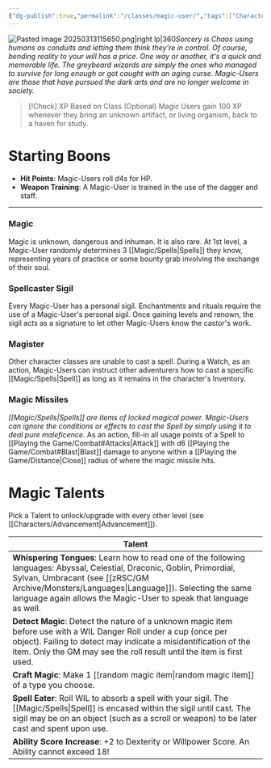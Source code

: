 ```yaml
---
{"dg-publish":true,"permalink":"/classes/magic-user/","tags":["Characters"],"created":"2025-01-02T11:24:07.327-05:00","updated":"2025-03-15T10:20:20.430-04:00"}
---
```


![Pasted image 20250313115650.png|right lp|360](/img/user/zRSC/images/Pasted%20image%2020250313115650.png)*Sorcery is Chaos using humans as conduits and letting them think they’re in control. Of course, bending reality to your will has a price. One way or another, it's a quick and memorable life. The greybeard wizards are simply the ones who managed to survive for long enough or got caught with an aging curse. Magic-Users are those that have pursued the dark arts and are no longer welcome in society.*

>[!Check] XP Based on Class (Optional)
>Magic Users gain 100 XP whenever they bring an unknown artifact, or living organism, back to a haven for study.

# Starting Boons
- **Hit Points**: Magic-Users roll $d4$s for HP. 
- **Weapon Training**: A Magic-User is trained in the use of the dagger and staff.
---
### Magic
Magic is unknown, dangerous and inhuman. It is also rare. At 1st level, a Magic-User randomly determines 3 [[Magic/Spells\|Spells]] they know, representing years of practice or some bounty grab involving the exchange of their soul.
### Spellcaster Sigil
Every Magic-User has a personal sigil. Enchantments and rituals require the use of a Magic-User's personal sigil. Once gaining levels and renown, the sigil acts as a signature to let other Magic-Users know the castor's work. 
### Magister
Other character classes are unable to cast a spell. During a Watch, as an action, Magic-Users can instruct other adventurers how to cast a specific [[Magic/Spells\|Spell]] as long as it remains in the character's Inventory. 
### Magic Missiles
*[[Magic/Spells\|Spells]] are items of locked magical power. Magic-Users can ignore the conditions or effects to cast the Spell by simply using it to deal pure maleficence.* 
As an action, fill-in all usage points of a Spell to [[Playing the Game/Combat#Attacks\|Attack]] with d6 [[Playing the Game/Combat#Blast\|Blast]] damage to anyone within a [[Playing the Game/Distance\|Close]] radius of where the magic missile hits. 

# Magic Talents 
Pick a Talent to unlock/upgrade with every other level (see [[Characters/Advancement\|Advancement]]).

| Talent                                                                                                                                                                                                                                                               |
| -------------------------------------------------------------------------------------------------------------------------------------------------------------------------------------------------------------------------------------------------------------------- |
| **Whispering Tongues**: Learn how to read one of the following languages: Abyssal, Celestial, Draconic, Goblin, Primordial, Sylvan, Umbracant (see [[zRSC/GM Archive/Monsters/Languages\|Language]]). Selecting the same language again allows the Magic-User to speak that language as well. |
| **Detect Magic**: Detect the nature of a unknown magic item before use with a WIL Danger Roll   under a cup (once per object). Failing to detect may indicate a misidentification of the item. Only the GM may see the roll result until the item is first used.     |
| **Craft Magic**: Make 1 [[random magic item\|random magic item]] of a type you choose.                                                                                                                                                                                                  |
| **Spell Eater**: Roll WIL to absorb a spell with your sigil. The [[Magic/Spells\|Spell]] is encased within the sigil until cast. The sigil may be on an object (such as a scroll or weapon) to be later cast and spent upon use.                                           |
| **Ability Score Increase**: +2 to Dexterity or Willpower Score. An Ability cannot exceed 18!                                                                                                                                                                         |
